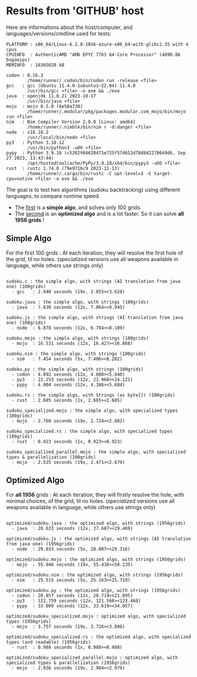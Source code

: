 # Results from 'GITHUB' host

Here are informations about the host/computer, and languages/versions/cmdline used for tests:
```
PLATFORM : x86_64/Linux-6.2.0-1016-azure-x86_64-with-glibc2.35 with 4 cpus
CPUINFO  : AuthenticAMD "AMD EPYC 7763 64-Core Processor" (4890.86 bogomips)
MEMINFO  : 16365020 kB

codon : 0.16.3
        /home/runner/.codon/bin/codon run -release <file>
gcc   : gcc (Ubuntu 11.4.0-1ubuntu1~22.04) 11.4.0
        /usr/bin/gcc <file> -o exe && ./exe
java  : openjdk 11.0.21 2023-10-17
        /usr/bin/java <file>
mojo  : mojo 0.5.0 (6e50a738)
        /home/runner/.modular/pkg/packages.modular.com_mojo/bin/mojo run <file>
nim   : Nim Compiler Version 2.0.0 [Linux: amd64]
        /home/runner/.nimble/bin/nim r -d:danger <file>
node  : v18.18.2
        /usr/local/bin/node <file>
py3   : Python 3.10.12
        /usr/bin/python3 -uOO <file>
pypy  : Python 3.9.18 (c5262994620471e725f57d652d78d842270649d6, Sep 27 2023, 13:43:44)
        /opt/hostedtoolcache/PyPy/3.9.18/x64/bin/pypy3 -uOO <file>
rust  : rustc 1.74.0 (79e9716c9 2023-11-13)
        /home/runner/.cargo/bin/rustc -C opt-level=3 -C target-cpu=native <file> -o exe && ./exe

```

The goal is to test two algorithms (sudoku backtracking) using different languages, to compare runtime speed.

- The [first](sudoku.py) is a **simple algo**, and solves only 100 grids.
- The [second](optimized/sudoku.py) is an **optimized algo** and is a lot faster. So it can solve **all 1956 grids** !

## Simple Algo

For the first 100 grids : At each iteration, they will resolve the first hole of the grid, til no holes.
(*specialized* versions use all weapons available in language, while others use strings only)
```

sudoku.c : the simple algo, with strings (AI translation from java one) (100grids)
  - gcc   : 2.940 seconds (19x, 2.855><3.620)

sudoku.java : the simple algo, with strings (100grids)
  - java  : 7.630 seconds (12x, 7.064><8.945)

sudoku.js : the simple algo, with strings (AI translation from java one) (100grids)
  - node  : 6.878 seconds (12x, 6.794><8.189)

sudoku.mojo : the simple algo, with strings (100grids)
  - mojo  : 16.531 seconds (12x, 16.427><16.868)

sudoku.nim : the simple algo, with strings (100grids)
  - nim   : 7.454 seconds (5x, 7.406><8.282)

sudoku.py : the simple algo, with strings (100grids)
  - codon : 4.892 seconds (12x, 4.800><5.040)
  - py3   : 22.253 seconds (12x, 21.968><24.121)
  - pypy  : 4.904 seconds (12x, 4.386><5.684)

sudoku.rs : the simple algo, with Strings (as byte[]) (100grids)
  - rust  : 2.685 seconds (1x, 2.685><2.685)

sudoku_specialized.mojo : the simple algo, with specialized types (100grids)
  - mojo  : 2.760 seconds (19x, 2.724><2.882)

sudoku_specialized.rs : the simple algo, with specialized types (100grids)
  - rust  : 0.923 seconds (1x, 0.923><0.923)

sudoku_specialized_parallel.mojo : the simple algo, with specialized types & parallelization (100grids)
  - mojo  : 2.525 seconds (19x, 2.471><2.679)

```

## Optimized Algo

For **all 1956** grids : At each iteration, they will firstly resolve the hole, with minimal choices, of the grid, til no holes.
(*specialized* versions use all weapons available in language, while others use strings only)

```

optimized/sudoku.java : the optimized algo, with strings (1956grids)
  - java  : 28.633 seconds (12x, 27.687><29.469)

optimized/sudoku.js : the optimized algo, with strings (AI translation from java one) (1956grids)
  - node  : 29.033 seconds (5x, 28.807><29.316)

optimized/sudoku.mojo : the optimized algo, with strings (1956grids)
  - mojo  : 55.946 seconds (19x, 55.438><58.135)

optimized/sudoku.nim : the optimized algo, with strings (1956grids)
  - nim   : 25.515 seconds (5x, 25.163><25.719)

optimized/sudoku.py : the optimized algo, with strings (1956grids)
  - codon : 20.857 seconds (12x, 20.719><21.095)
  - py3   : 122.759 seconds (12x, 121.566><123.468)
  - pypy  : 33.809 seconds (12x, 33.619><34.057)

optimized/sudoku_specialized.mojo : optimized algo, with specialized types (1956grids)
  - mojo  : 3.757 seconds (19x, 3.726><3.806)

optimized/sudoku_specialized.rs : the optimized algo, with specialized types (and readable) (1956grids)
  - rust  : 0.988 seconds (1x, 0.988><0.988)

optimized/sudoku_specialized_parallel.mojo : optimized algo, with specialized types & parallelization (1956grids)
  - mojo  : 2.936 seconds (19x, 2.904><2.979)

```


